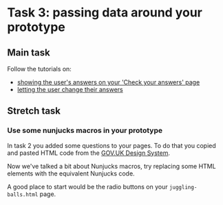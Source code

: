 # Task 3: passing data around your prototype

## Main task

Follow the tutorials on: 

* [showing the user's answers on your 'Check your answers' page](https://govuk-prototype-kit.herokuapp.com/docs/make-first-prototype/show-users-answers)
* [letting the user change their answers](https://govuk-prototype-kit.herokuapp.com/docs/make-first-prototype/let-user-change-answers)

## Stretch task

### Use some nunjucks macros in your prototype 

In task 2 you added some questions to your pages. To do that you copied and pasted HTML code from the [GOV.UK Design System](https://design-system.service.gov.uk/).

Now we've talked a bit about Nunjucks macros, try replacing some HTML elements with the equivalent Nunjucks code. 

A good place to start would be the radio buttons on your `juggling-balls.html` page.